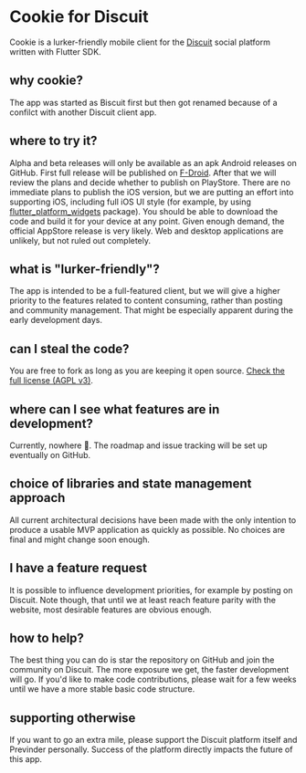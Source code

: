 # Cookie for Discuit

Cookie is a lurker-friendly mobile client for the [Discuit](https://discuit.net) social platform written with Flutter SDK.

## why cookie?

The app was started as Biscuit first but then got renamed because of a confilct with another Discuit client app.

## where to try it?

Alpha and beta releases will only be available as an apk Android releases on GitHub. First full release will be published on [F-Droid](https://f-droid.org/en/). After that we will review the plans and decide whether to publish on PlayStore. There are no immediate plans to publish the iOS version, but we are putting an effort into supporting iOS, including full iOS UI style (for example, by using [flutter_platform_widgets](https://pub.dev/packages/flutter_platform_widgets) package). You should be able to download the code and build it for your device at any point. Given enough demand, the official AppStore release is very likely.
Web and desktop applications are unlikely, but not ruled out completely.

## what is "lurker-friendly"?

The app is intended to be a full-featured client, but we will give a higher priority to the features related to content consuming, rather than posting and community management. That might be especially apparent during the early development days.

## can I steal the code?

You are free to fork as long as you are keeping it open source. [Check the full license (AGPL v3)](https://github.com/yendacoder/cookie/blob/main/LICENSE).

## where can I see what features are in development?

Currently, nowhere 🤷. The roadmap and issue tracking will be set up eventually on GitHub.

## choice of libraries and state management approach

All current architectural decisions have been made with the only intention to produce a usable MVP application as quickly as possible. No choices are final and might change soon enough.

## I have a feature request

It is possible to influence development priorities, for example by posting on Discuit. Note though, that until we at least reach feature parity with the website, most desirable features are obvious enough.

## how to help?

The best thing you can do is star the repository on GitHub and join the community on Discuit. The more exposure we get, the faster development will go.
If you'd like to make code contributions, please wait for a few weeks until we have a more stable basic code structure.

## supporting otherwise

If you want to go an extra mile, please support the Discuit platform itself and Previnder personally. Success of the platform directly impacts the future of this app.
